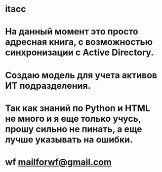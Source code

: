 # itacc
# На данный момент это просто адресная книга, с возможностью синхронизации с Active Directory. 
# Создаю модель для учета активов ИТ подразделения. 
# Так как знаний по Python и HTML не много и я еще только учусь, прошу сильно не пинать, а еще лучше указывать на ошибки.
# wf <mailforwf@gmail.com>
